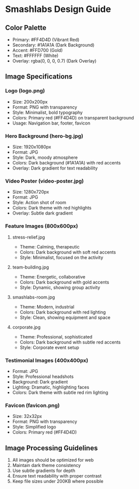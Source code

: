 # Smashlabs Design Guide

## Color Palette
- Primary: #FF4D4D (Vibrant Red)
- Secondary: #1A1A1A (Dark Background)
- Accent: #FFD700 (Gold)
- Text: #FFFFFF (White)
- Overlay: rgba(0, 0, 0, 0.7) (Dark Overlay)

## Image Specifications

### Logo (logo.png)
- Size: 200x200px
- Format: PNG with transparency
- Style: Minimalist, bold typography
- Colors: Primary red (#FF4D4D) on transparent background
- Usage: Navigation bar, footer, favicon

### Hero Background (hero-bg.jpg)
- Size: 1920x1080px
- Format: JPG
- Style: Dark, moody atmosphere
- Colors: Dark background (#1A1A1A) with red accents
- Overlay: Dark gradient for text readability

### Video Poster (video-poster.jpg)
- Size: 1280x720px
- Format: JPG
- Style: Action shot of room
- Colors: Dark theme with red highlights
- Overlay: Subtle dark gradient

### Feature Images (800x600px)
1. stress-relief.jpg
   - Theme: Calming, therapeutic
   - Colors: Dark background with soft red accents
   - Style: Minimalist, focused on the activity

2. team-building.jpg
   - Theme: Energetic, collaborative
   - Colors: Dark background with gold accents
   - Style: Dynamic, showing group activity

3. smashlabs-room.jpg
   - Theme: Modern, industrial
   - Colors: Dark background with red lighting
   - Style: Clean, showing equipment and space

4. corporate.jpg
   - Theme: Professional, sophisticated
   - Colors: Dark background with subtle red accents
   - Style: Corporate event setup

### Testimonial Images (400x400px)
- Format: JPG
- Style: Professional headshots
- Background: Dark gradient
- Lighting: Dramatic, highlighting faces
- Colors: Dark theme with subtle red rim lighting

### Favicon (favicon.png)
- Size: 32x32px
- Format: PNG with transparency
- Style: Simplified logo
- Colors: Primary red (#FF4D4D)

## Image Processing Guidelines
1. All images should be optimized for web
2. Maintain dark theme consistency
3. Use subtle gradients for depth
4. Ensure text readability with proper contrast
5. Keep file sizes under 200KB where possible 